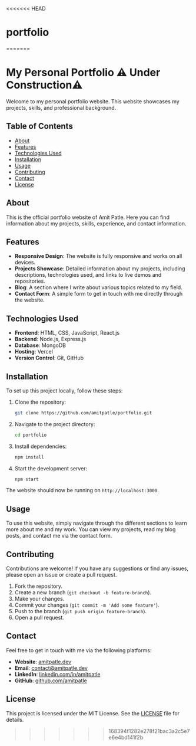 <<<<<<< HEAD
# portfolio
=======

# My Personal Portfolio ⚠️ Under Construction⚠️

Welcome to my personal portfolio website. This website showcases my projects, skills, and professional background.

## Table of Contents

- [About](#about)
- [Features](#features)
- [Technologies Used](#technologies-used)
- [Installation](#installation)
- [Usage](#usage)
- [Contributing](#contributing)
- [Contact](#contact)
- [License](#license)

## About

This is the official portfolio website of Amit Patle. Here you can find information about my projects, skills, experience, and contact information.

## Features

- **Responsive Design**: The website is fully responsive and works on all devices.
- **Projects Showcase**: Detailed information about my projects, including descriptions, technologies used, and links to live demos and repositories.
- **Blog**: A section where I write about various topics related to my field.
- **Contact Form**: A simple form to get in touch with me directly through the website.

## Technologies Used

- **Frontend**: HTML, CSS, JavaScript, React.js
- **Backend**: Node.js, Express.js
- **Database**: MongoDB
- **Hosting**: Vercel
- **Version Control**: Git, GitHub

## Installation

To set up this project locally, follow these steps:

1. Clone the repository:
   ```sh
   git clone https://github.com/amitpatle/portfolio.git
   ```

2. Navigate to the project directory:
   ```sh
   cd portfolio
   ```

3. Install dependencies:
   ```sh
   npm install
   ```

4. Start the development server:
   ```sh
   npm start
   ```

The website should now be running on `http://localhost:3000`.

## Usage

To use this website, simply navigate through the different sections to learn more about me and my work. You can view my projects, read my blog posts, and contact me via the contact form.

## Contributing

Contributions are welcome! If you have any suggestions or find any issues, please open an issue or create a pull request.

1. Fork the repository.
2. Create a new branch (`git checkout -b feature-branch`).
3. Make your changes.
4. Commit your changes (`git commit -m 'Add some feature'`).
5. Push to the branch (`git push origin feature-branch`).
6. Open a pull request.

## Contact

Feel free to get in touch with me via the following platforms:

- **Website**: [amitpatle.dev](https://amitpatle.dev)
- **Email**: [contact@amitpatle.dev](mailto:contact@amitpatle.dev)
- **LinkedIn**: [linkedin.com/in/amitpatle](https://linkedin.com/in/amitpatle)
- **GitHub**: [github.com/amitpatle](https://github.com/amitpatle)

## License

This project is licensed under the MIT License. See the [LICENSE](LICENSE) file for details.
>>>>>>> 168394f1282e278f21bac3a2c5e7e6e4bd141f2b
